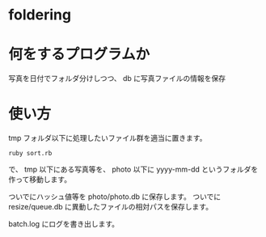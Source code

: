 foldering
=========

# 何をするプログラムか
写真を日付でフォルダ分けしつつ、 db に写真ファイルの情報を保存

# 使い方

tmp フォルダ以下に処理したいファイル群を適当に置きます。

```ruby sort.rb```

で、
tmp 以下にある写真等を、
photo 以下に yyyy-mm-dd というフォルダを作って移動します。

ついでにハッシュ値等を photo/photo.db に保存します。
ついでに resize/queue.db に異動したファイルの相対パスを保存します。

batch.log にログを書き出します。
